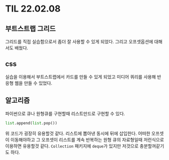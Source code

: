 # TIL 22.02.08

## 부트스트랩 그리드

그리드를 직접 실습함으로서 좀더 잘 사용할 수 있게 되었다. 그리고 오프셋옵션에 대해서도 배웠다.

## css

실습을 이용해서 부트스트랩에서 카드를 만들 수 있게 되었고 미디어 쿼리를 사용해 반응형 웹을 만들 수 있었다. 

## 알고리즘

파이썬으로 큐나 원형큐를 구현할때 리스트만드로 구현할 수 있다. 
```python
list.append(list.pop())
```
위 코드가 굉장히 유용할것 같다. 리스트에 뽑아낸 동시에 뒤에 삽입한다. 어떠한 오프셋이 이동해야하고 그 오프셋이 리스트를 계속 반복하는 원형 큐의 자료형일때 저런식으로 이용하면 유용할것 같다. `Collection` 패키지에 `deque`가 있지만 저것으로 충분할꺼같기도 하다.